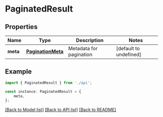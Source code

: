 # PaginatedResult


## Properties

Name | Type | Description | Notes
------------ | ------------- | ------------- | -------------
**meta** | [**PaginationMeta**](PaginationMeta.md) | Metadata for pagination | [default to undefined]

## Example

```typescript
import { PaginatedResult } from './api';

const instance: PaginatedResult = {
    meta,
};
```

[[Back to Model list]](../README.md#documentation-for-models) [[Back to API list]](../README.md#documentation-for-api-endpoints) [[Back to README]](../README.md)
